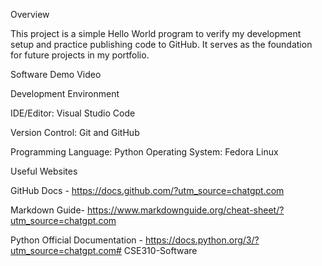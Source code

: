 Overview

This project is a simple Hello World program to verify my development setup and practice publishing code to GitHub. It serves as the foundation for future projects in my portfolio.

Software Demo Video

Development Environment

IDE/Editor: Visual Studio Code

Version Control: Git and GitHub

Programming Language: Python 
Operating System: Fedora Linux

Useful Websites

GitHub Docs - https://docs.github.com/?utm_source=chatgpt.com

Markdown Guide- https://www.markdownguide.org/cheat-sheet/?utm_source=chatgpt.com

Python Official Documentation - https://docs.python.org/3/?utm_source=chatgpt.com# CSE310-Software
